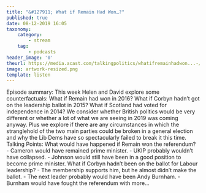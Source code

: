 ```yaml
---
title: "&#127911; What if Remain Had Won…?"
published: true
date: 08-12-2019 16:05
taxonomy:
    category:
        - stream
    tag:
        - podcasts
header_image: '0'
theurl: https://media.acast.com/talkingpolitics/whatifremainhadwon...-/media.mp3
image: artwork-resized.png
template: listen
--- 
```

Episode summary: This week Helen and David explore some counterfactuals: What if Remain had won in 2016? What if Corbyn hadn’t got on the leadership ballot in 2015? What if Scotland had voted for independence in 2014? We consider whether British politics would be very different or whether a lot of what we are seeing in 2019 was coming anyway. Plus we explore if there are any circumstances in which the stranglehold of the two main parties could be broken in a general election and why the Lib Dems have so spectacularly failed to break it this time. Talking Points: What would have happened if Remain won the referendum? - Cameron would have remained prime minister. - UKIP probably wouldn’t have collapsed. - Johnson would still have been in a good position to become prime minister. What if Corbyn hadn’t been on the ballot for Labour leadership? - The membership supports him, but he almost didn’t make the ballot. - The next leader probably would have been Andy Burnham. - Burnham would have fought the referendum with more…

